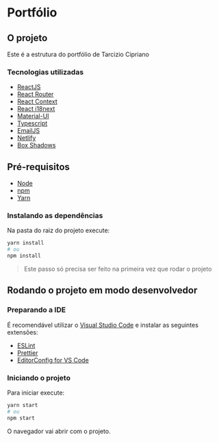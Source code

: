 # Portfólio

## O projeto

Este é a estrutura do portfólio de Tarcizio Cipriano

### Tecnologias utilizadas

- [ReactJS](https://reactjs.org/)
- [React Router](https://reactrouter.com/en/main)
- [React Context](https://react.dev/reference/react#context-hooks)
- [React i18next](https://react.i18next.com/)
- [Material-UI](https://mui.com/)
- [Typescript](https://www.typescriptlang.org/)
- [EmailJS](https://www.emailjs.com/)
- [Netlify](https://www.netlify.com/)
- [Box Shadows](https://getcssscan.com/css-box-shadow-examples)

## Pré-requisitos

- [Node](https://nodejs.org/)
- [npm](https://www.npmjs.com/)
- [Yarn](https://yarnpkg.com/)

### Instalando as dependências

Na pasta do raiz do projeto execute:

```bash
yarn install
# ou
npm install
```

> Este passo só precisa ser feito na primeira vez que rodar o projeto

## Rodando o projeto em modo desenvolvedor

### Preparando a IDE

É recomendável utilizar o [Visual Studio Code](https://code.visualstudio.com/) e instalar as seguintes extensões:

- [ESLint](https://marketplace.visualstudio.com/items?itemName=dbaeumer.vscode-eslint)
- [Prettier](https://marketplace.visualstudio.com/items?itemName=esbenp.prettier-vscode)
- [EditorConfig for VS Code](https://marketplace.visualstudio.com/items?itemName=EditorConfig.EditorConfig)

### Iniciando o projeto

Para iniciar execute:

```bash
yarn start
# ou
npm start
```

O navegador vai abrir com o projeto.
